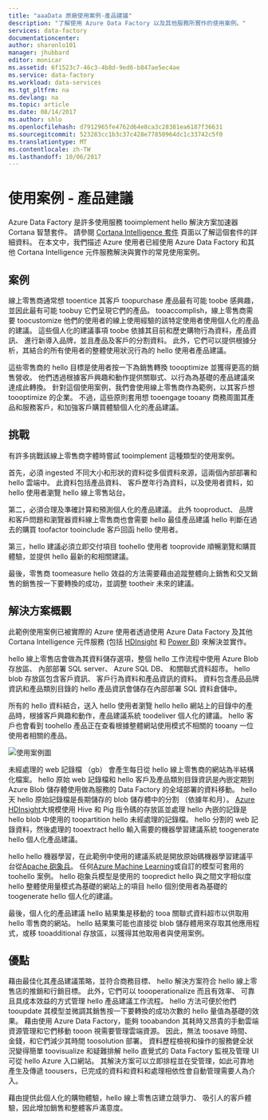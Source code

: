 ```yaml
---
title: "aaaData 原廠使用案例-產品建議"
description: "了解使用 Azure Data Factory 以及其他服務所實作的使用案例。"
services: data-factory
documentationcenter: 
author: sharonlo101
manager: jhubbard
editor: monicar
ms.assetid: 6f1523c7-46c3-4b8d-9ed6-b847ae5ec4ae
ms.service: data-factory
ms.workload: data-services
ms.tgt_pltfrm: na
ms.devlang: na
ms.topic: article
ms.date: 08/14/2017
ms.author: shlo
ms.openlocfilehash: d7912965fe4762d64e8ca3c28381ea6187f36631
ms.sourcegitcommit: 523283cc1b3c37c428e77850964dc1c33742c5f0
ms.translationtype: MT
ms.contentlocale: zh-TW
ms.lasthandoff: 10/06/2017
---
```

# <a name="use-case---product-recommendations"></a>使用案例 - 產品建議
Azure Data Factory 是許多使用服務 tooimplement hello 解決方案加速器 Cortana 智慧套件。  請參閱 [Cortana Intelligence 套件](http://www.microsoft.com/cortanaanalytics) 頁面以了解這個套件的詳細資料。 在本文中，我們描述 Azure 使用者已經使用 Azure Data Factory 和其他 Cortana Intelligence 元件服務解決與實作的常見使用案例。

## <a name="scenario"></a>案例
線上零售商通常想 tooentice 其客戶 toopurchase 產品最有可能 toobe 感興趣，並因此最有可能 toobuy 它們呈現它們的產品。 tooaccomplish，線上零售商需要 toocustomize 他們的使用者的線上使用經驗的該特定使用者使用個人化的產品的建議。 這些個人化的建議事項 toobe 依據其目前和歷史購物行為資料，產品資訊、 進行新導入品牌，並且產品及客戶的分割資料。  此外，它們可以提供根據分析，其結合的所有使用者的整體使用狀況行為的 hello 使用者產品建議。

這些零售商的 hello 目標是使用者按一下為銷售轉換 toooptimize 並獲得更高的銷售營收。  他們透過根據客戶興趣和動作提供關聯式、以行為為基礎的產品建議來達成此轉換。 針對這個使用案例，我們會使用線上零售商作為範例，以其客戶想 toooptimize 的企業。 不過，這些原則套用想 tooengage tooany 商務周圍其產品和服務客戶，和加強客戶購買體驗個人化的產品建議。

## <a name="challenges"></a>挑戰
有許多挑戰該線上零售商字體時嘗試 tooimplement 這種類型的使用案例。 

首先，必須 ingested 不同大小和形狀的資料從多個資料來源，這兩個內部部署和 hello 雲端中。 此資料包括產品資料、 客戶歷年行為資料，以及使用者資料，如 hello 使用者瀏覽 hello 線上零售站台。 

第二，必須合理及準確計算和預測個人化的產品建議。 此外 tooproduct、 品牌和客戶問題和瀏覽器資料線上零售商也會需要 hello 最佳產品建議 hello 判斷在過去的購買 toofactor tooinclude 客戶回函 hello 使用者。 

第三，hello 建議必須立即交付項目 toohello 使用者 tooprovide 順暢瀏覽和購買體驗，並提供 hello 最新的和相關建議。 

最後，零售商 toomeasure hello 效益的方法需要藉由追蹤整體向上銷售和交叉銷售的銷售按一下要轉換的成功，並調整 tootheir 未來的建議。

## <a name="solution-overview"></a>解決方案概觀
此範例使用案例已被實際的 Azure 使用者透過使用 Azure Data Factory 及其他 Cortana Intelligence 元件服務 (包括 [HDInsight](https://azure.microsoft.com/services/hdinsight/) 和 [Power BI](https://powerbi.microsoft.com/)) 來解決並實作。

hello 線上零售店會做為其資料儲存選項，整個 hello 工作流程中使用 Azure Blob 存放區、 內部部署 SQL server、 Azure SQL DB、 和關聯式資料超市。  hello blob 存放區包含客戶資訊、 客戶行為資料和產品資訊的資料。 資料包含產品品牌資訊和產品類別目錄的 hello 產品資訊會儲存在內部部署 SQL 資料倉儲中。 

所有的 hello 資料結合，送入 hello 使用者瀏覽 hello hello 網站上的目錄中的產品時，根據客戶興趣和動作，產品建議系統 toodeliver 個人化的建議。 hello 客戶也會看到 toohello 產品正在查看根據整體網站使用模式不相關的 tooany 一位使用者相關的產品。

![使用案例圖](./media/data-factory-product-reco-usecase/diagram-1.png)

未經處理的 web 記錄檔 （gb） 會產生每日從 hello 線上零售商的網站為半結構化檔案。 hello 原始 web 記錄檔和 hello 客戶及產品類別目錄資訊是內嵌定期到 Azure Blob 儲存體使用做為服務的 Data Factory 的全域部署的資料移動。 hello 天 hello 原始記錄檔是長期儲存的 blob 儲存體中的分割 （依據年和月）。  [Azure HDInsight](https://azure.microsoft.com/services/hdinsight/)大規模使用 Hive 和 Pig 指令碼的存放區並處理 hello 內嵌的記錄是 hello blob 中使用的 toopartition hello 未經處理的記錄檔。 hello 分割的 web 記錄資料，然後處理的 tooextract hello 輸入需要的機器學習建議系統 toogenerate hello 個人化產品建議。

hello hello 機器學習，在此範例中使用的建議系統是開放原始碼機器學習建議平台從[Apache 砲象兵](http://mahout.apache.org/)。  任何[Azure Machine Learning](https://azure.microsoft.com/services/machine-learning/)或自訂的模型可套用的 toohello 案例。  hello 砲象兵模型是使用的 toopredict hello 與之間文字相似度 hello 整體使用量模式為基礎的網站上的項目 hello 個別使用者為基礎的 toogenerate hello 個人化的建議。

最後，個人化的產品建議 hello 結果集是移動的 tooa 關聯式資料超市以供取用 hello 零售商的網站。  hello 結果集可能也直接從 blob 儲存體用來存取其他應用程式，或移 tooadditional 存放區，以獲得其他取用者與使用案例。

## <a name="benefits"></a>優點
藉由最佳化其產品建議策略，並符合商務目標、 hello 解決方案符合 hello 線上零售店的推銷和行銷目標。 此外，它們可以 toooperationalize 而且有效率、 可靠且具成本效益的方式管理 hello 產品建議工作流程。 hello 方法可便於他們 tooupdate 其模型並微調其銷售按一下要轉換的成功次數的 hello 量值為基礎的效果。 藉由使用 Azure Data Factory，能夠 tooabandon 其耗時又昂貴的手動雲端資源管理和它們移動 tooon 視需要管理雲端資源。 因此，無法 toosave 時間、 金錢，和它們減少其時間 toosolution 部署。 資料歷程檢視和操作的服務健全狀況變得簡單 toovisualize 和疑難排解 hello 直覺式的 Data Factory 監視及管理 UI 可從 hello Azure 入口網站。 其解決方案可以立即排程並在受管理，如此可靠地產生及傳遞 toousers，已完成的資料和資料和處理相依性會自動管理需要人為介入。

藉由提供此個人化的購物體驗，hello 線上零售店建立競爭力、 吸引人的客戶體驗，因此增加銷售和整體客戶滿意度。

